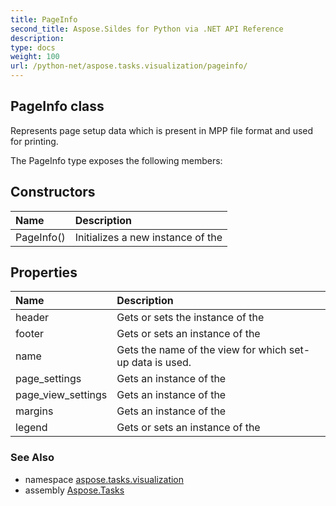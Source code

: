 ```yaml
---
title: PageInfo
second_title: Aspose.Sildes for Python via .NET API Reference
description: 
type: docs
weight: 100
url: /python-net/aspose.tasks.visualization/pageinfo/
---
```


## PageInfo class

Represents page setup data which is present in MPP file format and used for printing.

The PageInfo type exposes the following members:
## Constructors
| Name | Description |
| :- | :- |
|PageInfo()|Initializes a new instance of the|
## Properties
| Name | Description |
| :- | :- |
|header|Gets or sets the instance of the|
|footer|Gets or sets an instance of the|
|name|Gets the name of the view for which set-up data is used.|
|page_settings|Gets an instance of the|
|page_view_settings|Gets an instance of the|
|margins|Gets an instance of the|
|legend|Gets or sets an instance of the|

### See Also

* namespace [aspose.tasks.visualization](/tasks/python-net/aspose.tasks.visualization/)
* assembly [Aspose.Tasks](/tasks/python-net/)

